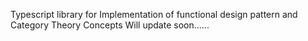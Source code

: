 Typescript library for Implementation of functional design pattern and Category Theory Concepts
Will update soon......
